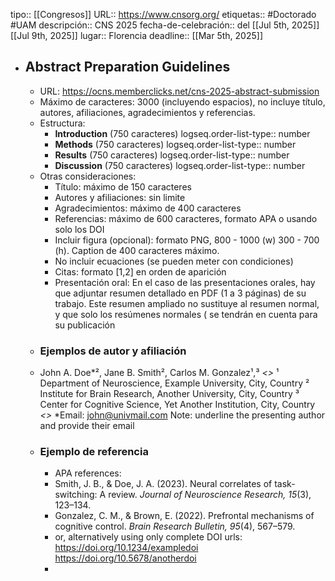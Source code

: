 tipo::  [[Congresos]]
URL:: https://www.cnsorg.org/
etiquetas:: #Doctorado #UAM
descripción:: CNS 2025
fecha-de-celebración:: del [[Jul 5th, 2025]] [[Jul 9th, 2025]] 
lugar:: Florencia
deadline:: [[Mar 5th, 2025]]

- ## Abstract Preparation Guidelines
	- URL: https://ocns.memberclicks.net/cns-2025-abstract-submission
	- Máximo de caracteres: 3000 (incluyendo espacios), no incluye título, autores, afiliaciones, agradecimientos y referencias.
	- Estructura:
		- **Introduction** (750 caracteres)
		  logseq.order-list-type:: number
		- **Methods** (750 caracteres)
		  logseq.order-list-type:: number
		- **Results** (750 caracteres)
		  logseq.order-list-type:: number
		- **Discussion** (750 caracteres)
		  logseq.order-list-type:: number
	- Otras consideraciones:
		- Título: máximo de 150 caracteres
		- Autores y afiliaciones: sin limite
		- Agradecimientos: máximo de 400 caracteres
		- Referencias: máximo de 600 caracteres, formato APA o usando solo los DOI
		- Incluir figura (opcional): formato PNG, 800 - 1000 (w) 300 - 700 (h). Caption de 400 caracteres máximo.
		- No incluir ecuaciones (se pueden meter con condiciones)
		- Citas: formato [1,2] en orden de aparición
		- Presentación oral: En el caso de las presentaciones orales, hay que adjuntar resumen detallado en PDF (1 a 3 páginas) de su trabajo. Este resumen ampliado no sustituye al resumen normal, y que solo los resúmenes normales ( se tendrán en cuenta para su publicación
	- ### Ejemplos de autor y afiliación
	- John A. Doe*², Jane B. Smith², Carlos M. Gonzalez¹,³
	  *<<leave one line>>*
	  ¹ Department of Neuroscience, Example University, City, Country
	  ² Institute for Brain Research, Another University, City, Country
	  ³ Center for Cognitive Science, Yet Another Institution, City, Country
	  *<<leave one line>>*
	  *Email: john@univmail.com
	  Note: underline the presenting author and provide their email
	- ### Ejemplo de referencia
		- APA references:
		- Smith, J. B., & Doe, J. A. (2023). Neural correlates of task-switching: A review. *Journal of Neuroscience Research, 15*(3), 123–134.
		- Gonzalez, C. M., & Brown, E. (2022). Prefrontal mechanisms of cognitive control. *Brain Research Bulletin, 95*(4), 567–579.
		- or, alternatively using only complete DOI urls:
		  https://doi.org/10.1234/exampledoi
		  https://doi.org/10.5678/anotherdoi
		-